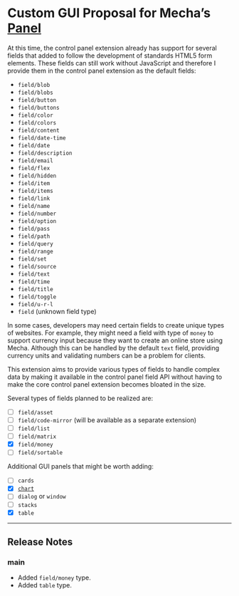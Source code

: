 Custom GUI Proposal for Mecha&rsquo;s [Panel](https://github.com/mecha-cms/x.panel)
===================================================================================

At this time, the control panel extension already has support for several fields that added to follow the development of standards HTML5 form elements. These fields can still work without JavaScript and therefore I provide them in the control panel extension as the default fields:

 - `field/blob`
 - `field/blobs`
 - `field/button`
 - `field/buttons`
 - `field/color`
 - `field/colors`
 - `field/content`
 - `field/date-time`
 - `field/date`
 - `field/description`
 - `field/email`
 - `field/flex`
 - `field/hidden`
 - `field/item`
 - `field/items`
 - `field/link`
 - `field/name`
 - `field/number`
 - `field/option`
 - `field/pass`
 - `field/path`
 - `field/query`
 - `field/range`
 - `field/set`
 - `field/source`
 - `field/text`
 - `field/time`
 - `field/title`
 - `field/toggle`
 - `field/u-r-l`
 - `field` (unknown field type)

In some cases, developers may need certain fields to create unique types of websites. For example, they might need a field with type of `money` to support currency input because they want to create an online store using Mecha. Although this can be handled by the default `text` field, providing currency units and validating numbers can be a problem for clients.

This extension aims to provide various types of fields to handle complex data by making it available in the control panel field API without having to make the core control panel extension becomes bloated in the size.

Several types of fields planned to be realized are:

 - [ ] `field/asset`
 - [ ] `field/code-mirror` (will be available as a separate extension)
 - [ ] `field/list`
 - [ ] `field/matrix`
 - [x] `field/money`
 - [ ] `field/sortable`

Additional GUI panels that might be worth adding:

 - [ ] `cards`
 - [x] [`chart`](https://github.com/mecha-cms/x.panel.type.chart)
 - [ ] `dialog` or `window`
 - [ ] `stacks`
 - [x] `table`

---

Release Notes
-------------

### main

 - Added `field/money` type.
 - Added `table` type.